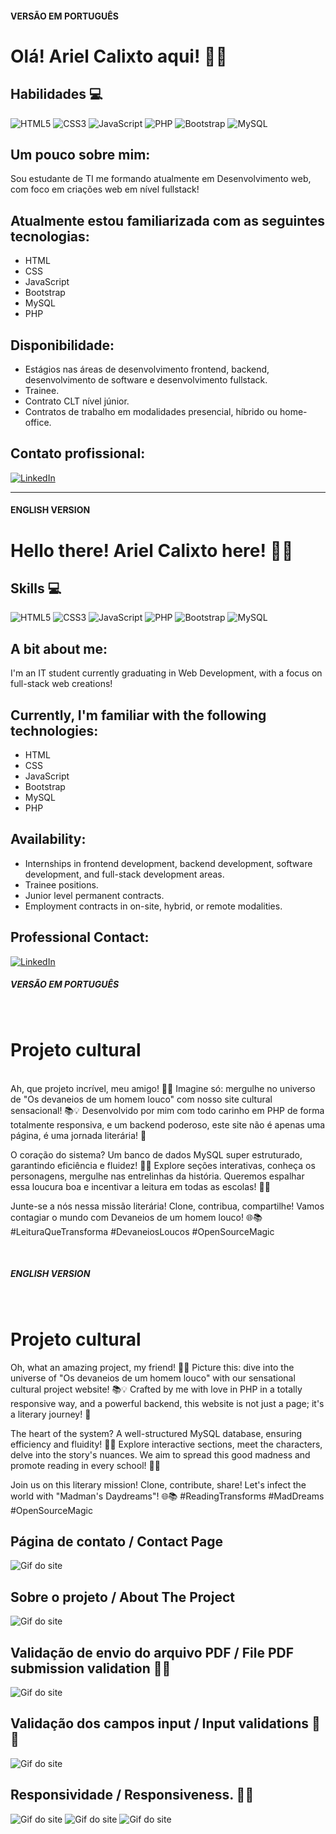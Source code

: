 #### VERSÃO EM PORTUGUÊS

# Olá! Ariel Calixto aqui! 👋🏻

## Habilidades 💻 
![HTML5](https://img.shields.io/badge/HTML-000?style=for-the-badge&logo=html5)
![CSS3](https://img.shields.io/badge/CSS3-000?style=for-the-badge&logo=css3&logoColor=264CE4)
![JavaScript](https://img.shields.io/badge/JavaScript-000?style=for-the-badge&logo=javascript)
![PHP](https://img.shields.io/badge/PHP-000?style=for-the-badge&logo=php)
![Bootstrap](https://img.shields.io/badge/Bootstrap-000?style=for-the-badge&logo=bootstrap)
![MySQL](https://img.shields.io/badge/myslq-000?style=for-the-badge&logo=mysql)
<br/>
## Um pouco sobre mim:
Sou estudante de TI me formando atualmente em Desenvolvimento web, com foco em criações web em nível fullstack!
## Atualmente estou familiarizada com as seguintes tecnologias:
- HTML
- CSS
- JavaScript
- Bootstrap
- MySQL
- PHP
  <br/>
## Disponibilidade:
- Estágios nas áreas de desenvolvimento frontend, backend, desenvolvimento de software e desenvolvimento fullstack.
- Trainee.
- Contrato CLT nível júnior.
- Contratos de trabalho em modalidades presencial, híbrido ou home-office.
## Contato profissional:
[![LinkedIn](https://img.shields.io/badge/-LinkedIn-000?style=for-the-badge&logo=linkedin&logoColor=30A3DC)](https://www.linkedin.com/in/ariel-calixto/)
   <br/>
   <hr/>
   
#### ENGLISH VERSION

# Hello there! Ariel Calixto here! 👋🏻

## Skills 💻
![HTML5](https://img.shields.io/badge/HTML-000?style=for-the-badge&logo=html5)
![CSS3](https://img.shields.io/badge/CSS3-000?style=for-the-badge&logo=css3&logoColor=264CE4)
![JavaScript](https://img.shields.io/badge/JavaScript-000?style=for-the-badge&logo=javascript)
![PHP](https://img.shields.io/badge/PHP-000?style=for-the-badge&logo=php)
![Bootstrap](https://img.shields.io/badge/Bootstrap-000?style=for-the-badge&logo=bootstrap)
![MySQL](https://img.shields.io/badge/myslq-000?style=for-the-badge&logo=mysql)


## A bit about me:
I'm an IT student currently graduating in Web Development, with a focus on full-stack web creations!
## Currently, I'm familiar with the following technologies:
- HTML
- CSS
- JavaScript
- Bootstrap
- MySQL
- PHP
## Availability:
- Internships in frontend development, backend development, software development, and full-stack development areas.
- Trainee positions.
- Junior level permanent contracts.
- Employment contracts in on-site, hybrid, or remote modalities.
## Professional Contact:
[![LinkedIn](https://img.shields.io/badge/-LinkedIn-000?style=for-the-badge&logo=linkedin&logoColor=30A3DC)](https://www.linkedin.com/in/ariel-calixto/)

##### VERSÃO EM PORTUGUÊS
</br>

# Projeto cultural
</br>
Ah, que projeto incrível, meu amigo! 🚀✨ 
Imagine só: mergulhe no universo de "Os devaneios de um homem louco" com nosso site cultural sensacional! 📚💡 
Desenvolvido por mim com todo carinho em PHP de forma totalmente responsiva, e um backend poderoso, este site não é apenas uma página, é uma jornada literária! 🌟

O coração do sistema? Um banco de dados MySQL super estruturado, garantindo eficiência e fluidez! 🤖💾 
Explore seções interativas, conheça os personagens, mergulhe nas entrelinhas da história. 
Queremos espalhar essa loucura boa e incentivar a leitura em todas as escolas! 🏫📖

Junte-se a nós nessa missão literária! 
Clone, contribua, compartilhe! Vamos contagiar o mundo com Devaneios de um homem louco! 🌐📚 
#LeituraQueTransforma #DevaneiosLoucos #OpenSourceMagic

</br>

##### ENGLISH VERSION
</br>

# Projeto cultural

Oh, what an amazing project, my friend! 🚀✨ 
Picture this: dive into the universe of "Os devaneios de um homem louco" with our sensational cultural project website! 📚💡 
Crafted by me with love in PHP in a totally responsive way, and a powerful backend, this website is not just a page; it's a literary journey! 🌟

The heart of the system? A well-structured MySQL database, ensuring efficiency and fluidity! 🤖💾 
Explore interactive sections, meet the characters, delve into the story's nuances. We aim to spread this good madness and promote reading in every school! 🏫📖

Join us on this literary mission! Clone, contribute, share! 
Let's infect the world with "Madman's Daydreams"! 🌐📚 
#ReadingTransforms #MadDreams #OpenSourceMagic

## Página de contato / Contact Page

![Gif do site](https://github.com/arielklxto/projeto-cultural/blob/main/gifs/site-projeto-contato.gif)

## Sobre o projeto / About The Project

![Gif do site](https://github.com/arielklxto/projeto-cultural/blob/main/gifs/site-projeto-sobre.gif)

## Validação de envio do arquivo PDF / File PDF submission validation 📄✅

![Gif do site](https://github.com/arielklxto/projeto-cultural/blob/main/gifs/site-projeto-sucesso.gif)

## Validação dos campos input / Input validations 📄✅

![Gif do site](https://github.com/arielklxto/projeto-cultural/blob/main/gifs/site-projeto-validacoes.gif)

## Responsividade / Responsiveness. 🔄📱

![Gif do site](https://github.com/arielklxto/projeto-cultural/blob/main/gifs/responsividade-1.gif)
![Gif do site](https://github.com/arielklxto/projeto-cultural/blob/main/gifs/responsividade-2.gif)
![Gif do site](https://github.com/arielklxto/projeto-cultural/blob/main/gifs/responsividade-3.gif)
